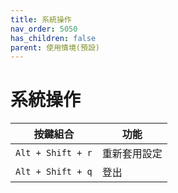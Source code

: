 ```yaml
---
title: 系統操作
nav_order: 5050
has_children: false
parent: 使用情境(預設)
---
```



# 系統操作

| 按鍵組合 | 功能 |
| --- | --- |
| `Alt + Shift + r` | 重新套用設定 |
| `Alt + Shift + q` | 登出 |
